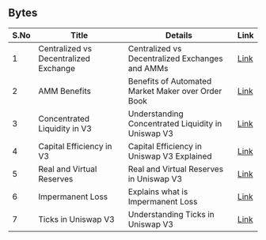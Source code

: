 ## Bytes

| S.No        | Title       |  Details  |  Link  |
| ----------- | ----------- |----------- | ----------- |
| 1      | Centralized vs Decentralized Exchange | Centralized vs Decentralized Exchanges and AMMs |  [Link](markdown/centralized-vs-decentralized-exchange-uniswap.md) |
 | 2      | AMM Benefits | Benefits of Automated Market Maker over Order Book |  [Link](markdown/amm-benefits-uniswap.md) |
 | 3      | Concentrated Liquidity in V3 | Understanding Concentrated Liquidity in Uniswap V3 |  [Link](markdown/concentrated-liquidity-uniswap-v3.md) |
 | 4      | Capital Efficiency in V3 | Capital Efficiency in Uniswap V3 Explained |  [Link](markdown/capital-efficiency-uniswap-v3.md) |
 | 5      | Real and Virtual Reserves | Real and Virtual Reserves in Uniswap V3 |  [Link](markdown/real-virtual-reserves-uniswap.md) |
 | 6      | Impermanent Loss | Explains what is Impermanent Loss |  [Link](markdown/impermanent-loss-uniswap.md) |
 | 7      | Ticks in Uniswap V3 | Understanding Ticks in Uniswap V3 |  [Link](markdown/ticks-uniswap-v3.md) |